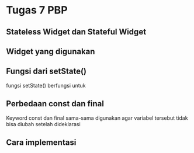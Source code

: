 # Tugas 7 PBP

## Stateless Widget dan Stateful Widget 

## Widget yang digunakan

## Fungsi dari setState()
fungsi setState() berfungsi untuk

## Perbedaan const dan final
Keyword const dan final sama-sama digunakan agar variabel tersebut tidak bisa diubah setelah dideklarasi

## Cara implementasi